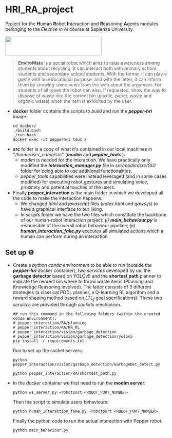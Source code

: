# HRI_RA_project
Project for the **H**uman **R**obot **I**nteraction and **R**easoning **A**gents modules belonging to the *Elective in AI* course at Sapienza University.

<img src="https://i.imgur.com/FDRb0dM.png"  width="300" height="60">

>**EnviroMate** is a social robot which aims to raise awareness among students about recycling. It can interact both with primary school students and secondary school students. With the former it can play a *game* with an educational purpose, and with the latter, it can inform them by showing some *news* from the web about the argument. For students of all types the robot can also, if requested, show the way to dispose of waste into the correct bin (plastic, paper, waste and organic waste) when the item is exhibited by the user.

* **docker** folder contains the scripts to *build* and *run* the ***pepper-hri*** image.
  ```
  cd docker/
  ./build.bash
  ./run.bash
  docker exec -it pepperhri tmux a
  ```
* **src** folder is a copy of what it's contained in our local machines in "*/home/user_name/src*" (***modim*** and ***pepper\_tools*** ).
    * *modim* is needed for the interaction. We have practically only modified the ***interaction_manager.py*** file in *src/modim/src/GUI* folder for being able to use additional functionalities.
    * *pepper\_tools* capabilities were instead leveraged (and in some cases modified) for executing robot gestures and simulating voice, proximity and potential touches of the users.
* Finally **pepper_interaction** is the main folder in which we developed all the code to make the interaction happens.
  * We changed *html* and *javascript* files (*index.html* and *qaws.js*) to have a graphical interface to our liking.
  * In *scripts* folder we have the two files which constitute the backbone of our human-robot interaction project: *(i)* ***main\_behaviour.py*** is responsible of the overall robot behaviour pipeline; *(ii)* ***human_interaction_fake.py*** executes all simulated actions which a human can perform during an interaction.

## Set up ⚙
* Create a *python conda environment* to be able to run (outside the ***pepper-hri*** docker container), two *services* developed by us: the **garbage detector** based on YOLOv5 and the **shortest path** planner to indicate the nearest bin where to throw waste items (Planning and Knowledge Reasoning involved). The latter consists of 3 different strategies (a classical PDDL planner, a Q-learning RL algorithm and a reward shaping method based on $LTL_f$ goal specifications). These two *services* are provided through *sockets* mechanism.
  ```
  ## run this command in the following folders (within the created conda environment): 
  # pepper_interaction/RA/planning
  # pepper_interaction/RA/KR_RL
  # pepper_interaction/vision/garbage_detection
  # pepper_interaction/vision/garbage_detection/yolov5
  pip install -r requirements.txt
  ```
  Run to set up the socket servers:
  ```
  python pepper_interaction/vision/garbage_detection/GarbageDet_detect.py
  ```
  ```
  python pepper_interaction/RA/shortest_path.py
  ```
* In the *docker* container we first need to run the **modim server**:
  ```
  python ws_server.py -robotport <ROBOT_PORT_NUMBER>
  ```
  Then the script to simulate users behaviours:
  ```
  python human_interaction_fake.py -robotport <ROBOT_PORT_NUMBER>
  ```
  Finally the python code to run the actual interaction with Pepper robot:
  ```
  python main_behaviour.py
  ```
